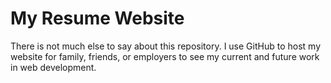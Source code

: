 # My Resume Website

There is not much else to say about this repository. I use GitHub to host my website for family, friends, or employers to see my current and future work in web development. 
